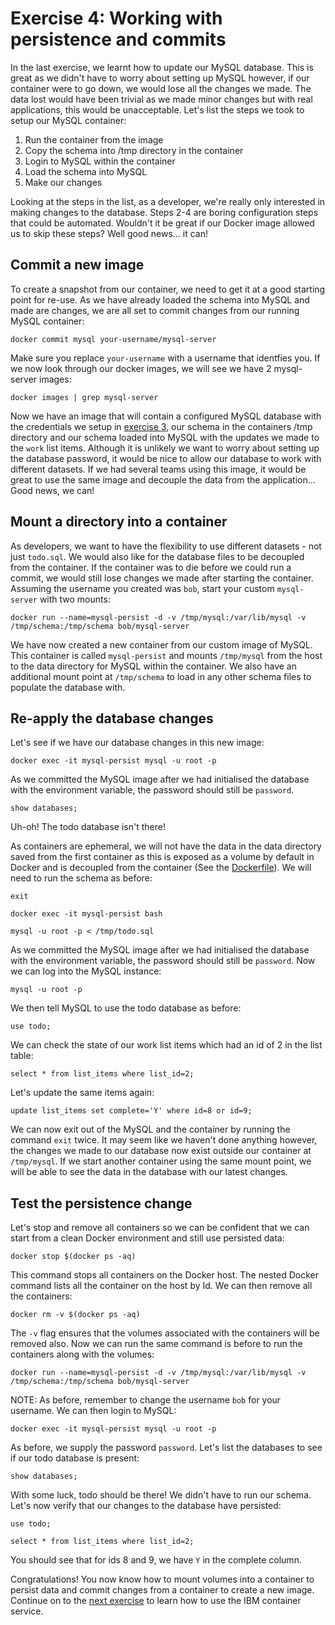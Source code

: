 # Exercise 4: Working with persistence and commits

In the last exercise, we learnt how to update our MySQL database. This is great as we didn't have to worry about setting up MySQL however, if our container were to go down, we would lose all the changes we made. The data lost would have been trivial as we made minor changes but with real applications, this would be unacceptable. Let's list the steps we took to setup our MySQL container:

1. Run the container from the image
2. Copy the schema into /tmp directory in the container
3. Login to MySQL within the container
4. Load the schema into MySQL
5. Make our changes

Looking at the steps in the list, as a developer, we're really only interested in making changes to the database. Steps 2-4 are boring configuration steps that could be automated. Wouldn't it be great if our Docker image allowed us to skip these steps? Well good news... it can!

## Commit a new image

To create a snapshot from our container, we need to get it at a good starting point for re-use. As we have already loaded the schema into MySQL and made are changes, we are all set to commit changes from our running MySQL container:

`docker commit mysql your-username/mysql-server`

Make sure you replace `your-username` with a username that identfies you. If we now look through our docker images, we will see we have 2 mysql-server images:

`docker images | grep mysql-server`

Now we have an image that will contain a configured MySQL database with the credentials we setup in [exercise 3](https://github.com/mofsal/containers101/tree/master/3_Working_inside_containers), our schema in the containers /tmp directory and our schema loaded into MySQL with the updates we made to the `work` list items. Although it is unlikely we want to worry about setting up the database password, it would be nice to allow our database to work with different datasets. If we had several teams using this image, it would be great to use the same image and decouple the data from the application... Good news, we can!

## Mount a directory into a container

As developers, we want to have the flexibility to use different datasets - not just `todo.sql`. We would also like for the database files to be decoupled from the container. If the container was to die before we could run a commit, we would still lose changes we made after starting the container. Assuming the username you created was `bob`, start your custom `mysql-server` with two mounts:

`docker run --name=mysql-persist -d -v /tmp/mysql:/var/lib/mysql -v /tmp/schema:/tmp/schema bob/mysql-server`

We have now created a new container from our custom image of MySQL. This container is called `mysql-persist` and mounts `/tmp/mysql` from the host to the data directory for MySQL within the container. We also have an additional mount point at `/tmp/schema` to load in any other schema files to populate the database with.

## Re-apply the database changes

Let's see if we have our database changes in this new image:

`docker exec -it mysql-persist mysql -u root -p`

As we committed the MySQL image after we had initialised the database with the environment variable, the password should still be `password`.

`show databases;`

Uh-oh! The todo database isn't there!

As containers are ephemeral, we will not have the data in the data directory saved from the first container as this is exposed as a volume by default in Docker and is decoupled from the container (See the [Dockerfile](https://github.com/docker-library/mysql/blob/fc3e856313423dc2d6a8d74cfd6b678582090fc7/8.0/Dockerfile#L65)). We will need to run the schema as before:

`exit`

`docker exec -it mysql-persist bash`

`mysql -u root -p < /tmp/todo.sql`

As we committed the MySQL image after we had initialised the database with the environment variable, the password should still be `password`. Now we can log into the MySQL instance:

`mysql -u root -p`

We then tell MySQL to use the todo database as before:

`use todo;`

We can check the state of our work list items which had an id of 2 in the list table:

`select * from list_items where list_id=2;`

Let's update the same items again:

`update list_items set complete='Y' where id=8 or id=9;`

We can now exit out of the MySQL and the container by running the command `exit` twice. It may seem like we haven't done anything however, the changes we made to our database now exist outside our container at `/tmp/mysql`. If we start another container using the same mount point, we will be able to see the data in the database with our latest changes.

## Test the persistence change

Let's stop and remove all containers so we can be confident that we can start from a clean Docker environment and still use persisted data:

`docker stop $(docker ps -aq)`

This command stops all containers on the Docker host. The nested Docker command lists all the container on the host by Id. We can then remove all the containers:

`docker rm -v $(docker ps -aq)`

The `-v` flag ensures that the volumes associated with the containers will be removed also. Now we can run the same command is before to run the containers along with the volumes:

`docker run --name=mysql-persist -d -v /tmp/mysql:/var/lib/mysql -v /tmp/schema:/tmp/schema bob/mysql-server`

NOTE: As before, remember to change the username `bob` for your username. We can then login to MySQL:

`docker exec -it mysql-persist mysql -u root -p`

As before, we supply the password `password`. Let's list the databases to see if our todo database is present:

`show databases;`

With some luck, todo should be there! We didn't have to run our schema. Let's now verify that our changes to the database have persisted:

`use todo;`

`select * from list_items where list_id=2;`

You should see that for ids 8 and 9, we have `Y` in the complete column.

Congratulations! You now know how to mount volumes into a container to persist data and commit changes from a container to create a new image. Continue on to the [next exercise](https://github.com/mofsal/containers101/tree/master/5_Working_with_container_registry) to learn how to use the IBM container service.

